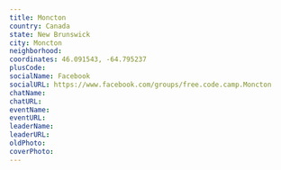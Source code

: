 ```yaml
---
title: Moncton
country: Canada
state: New Brunswick
city: Moncton
neighborhood: 
coordinates: 46.091543, -64.795237
plusCode:
socialName: Facebook
socialURL: https://www.facebook.com/groups/free.code.camp.Moncton
chatName:
chatURL:
eventName:
eventURL:
leaderName:
leaderURL:
oldPhoto: 
coverPhoto:
---
```

